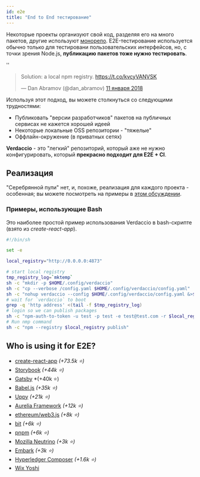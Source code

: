```yaml
---
id: e2e
title: "End to End тестирование"
---
```


Некоторые проекты организуют свой код, разделяя его на много пакетов, другие используют [монорепо](https://github.com/babel/babel/blob/master/doc/design/monorepo.md). E2E-тестирование используется обычно только для тестировани пользовательских интерфейсов, но, с точки зрения Node.js, **публикацию пакетов тоже нужно тестировать**.

<div id="codefund">''</div>

<blockquote class="twitter-tweet" data-lang="en"><p lang="en" dir="ltr">Solution: a local npm registry. <a href="https://t.co/kvcyVANVSK">https://t.co/kvcyVANVSK</a></p>&mdash; Dan Abramov (@dan_abramov) <a href="https://twitter.com/dan_abramov/status/951427674844680192?ref_src=twsrc%5Etfw">11 января 2018</a></blockquote>

<script async src="https://platform.twitter.com/widgets.js" charset="utf-8"></script>

Используя этот подход, вы можете столкнуться со следующими трудностями:

* Публиковать "версии разработчиков" пакетов на публичных сервисах не кажется хорошей идеей
* Некоторые локальные OSS репозитории - "тяжелые"
* Оффлайн-окружение (в приватных сетях)

**Verdaccio** - это "легкий" репозиторий, который аже не нужно конфигурировать, который **прекрасно подходит для E2E + CI**.

## Реализация

"Серебрянной пули" нет, и, похоже, реализация для каждого проекта - особенная; вы можете посмотреть на примеры в [этом обсуждении](https://stackoverflow.com/a/50222427/308341).

### Примеры, использующие Bash

Это наиболее простой пример использования Verdaccio в bash-скрипте (взято из *create-react-app*).

```bash
#!/bin/sh

set -e

local_registry="http://0.0.0.0:4873"

# start local registry
tmp_registry_log=`mktemp`
sh -c "mkdir -p $HOME/.config/verdaccio"
sh -c "cp --verbose /config.yaml $HOME/.config/verdaccio/config.yaml"
sh -c "nohup verdaccio --config $HOME/.config/verdaccio/config.yaml &>$tmp_registry_log &"
# wait for `verdaccio` to boot
grep -q 'http address' <(tail -f $tmp_registry_log)
# login so we can publish packages
sh -c "npm-auth-to-token -u test -p test -e test@test.com -r $local_registry"
# Run nmp command
sh -c "npm --registry $local_registry publish"
```

## Who is using it for E2E?

* [create-react-app](https://github.com/facebook/create-react-app/blob/master/CONTRIBUTING.md#contributing-to-e2e-end-to-end-tests) *(+73.5k ⭐️)*
* [Storybook](https://github.com/storybooks/storybook) *(+44k ⭐️)*
* [Gatsby](https://github.com/gatsbyjs/gatsby) *(+40k ⭐️)
* [Babel.js](https://github.com/babel/babel) *(+35k ⭐️)*
* [Uppy](https://github.com/transloadit/uppy) *(+21k ⭐️)*
* [Aurelia Framework](https://github.com/aurelia) *(+12k ⭐️)*
* [ethereum/web3.js](https://github.com/ethereum/web3.js) *(+8k ⭐️)*
* [bit](https://github.com/teambit/bit) *(+6k ⭐️)*
* [pnpm](https://github.com/pnpm/pnpm) *(+6k ⭐️)*
* [Mozilla Neutrino](https://github.com/neutrinojs/neutrino) *(+3k ⭐️)*
* [Embark](https://embark.status.im/) *(+3k ⭐️)*
* [Hyperledger Composer](https://github.com/hyperledger/composer) *(+1.6k ⭐️)*
* [Wix Yoshi](https://github.com/wix/yoshi)